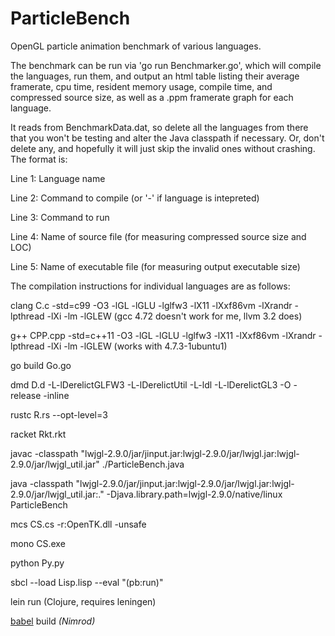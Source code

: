 ParticleBench
=============

OpenGL particle animation benchmark of various languages.

The benchmark can be run via 'go run Benchmarker.go', which will compile the languages, run them, and output an html table listing their average framerate, cpu time, resident memory usage, compile time, and compressed source size, as well as a .ppm framerate graph  for each language.

It reads from BenchmarkData.dat, so delete all the languages from there that you won't be testing and alter the Java classpath if necessary. Or, don't delete any, and hopefully it will just skip the invalid ones without crashing. The format is:

Line 1: Language name

Line 2: Command to compile (or '-' if language is intepreted)

Line 3: Command to run

Line 4: Name of source file (for measuring compressed source size and LOC)

Line 5: Name of executable file (for measuring output executable size)



The compilation instructions for individual languages are as follows:  

clang C.c -std=c99 -O3 -lGL -lGLU -lglfw3 -lX11 -lXxf86vm -lXrandr -lpthread -lXi -lm -lGLEW (gcc 4.72 doesn't work for me, llvm 3.2 does) 

g++ CPP.cpp -std=c++11 -O3 -lGL -lGLU -lglfw3 -lX11 -lXxf86vm -lXrandr -lpthread -lXi -lm -lGLEW (works with 4.7.3-1ubuntu1)

go build Go.go

dmd D.d -L-lDerelictGLFW3 -L-lDerelictUtil -L-ldl -L-lDerelictGL3 -O -release -inline

rustc R.rs --opt-level=3

racket Rkt.rkt

javac -classpath "lwjgl-2.9.0/jar/jinput.jar:lwjgl-2.9.0/jar/lwjgl.jar:lwjgl-2.9.0/jar/lwjgl_util.jar" ./ParticleBench.java

java -classpath "lwjgl-2.9.0/jar/jinput.jar:lwjgl-2.9.0/jar/lwjgl.jar:lwjgl-2.9.0/jar/lwjgl_util.jar:." -Djava.library.path=lwjgl-2.9.0/native/linux ParticleBench

mcs CS.cs -r:OpenTK.dll -unsafe

mono CS.exe

python Py.py

sbcl --load Lisp.lisp --eval "(pb:run)"

lein run (Clojure, requires leningen)

[babel](https://github.com/nimrod-code/babel) build *(Nimrod)*
